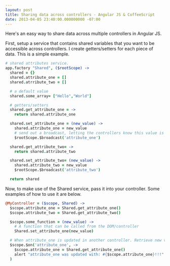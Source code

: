 ```yaml
---
layout: post
title: Sharing data across controllers - Angular JS & CoffeeScript
date: 2013-04-05 23:40:00.000000000 -07:00
---
```

Here's an easy way to share data across multiple controllers in Angular JS.

First, setup a service that contains shared variables that you want to be accessible across controllers. I create getters/setters for each piece of data. This is a simple example.

```coffeescript
# shared attributes service.
app.factory "Shared", ($rootScope) ->
  shared = {}
  shared.attribute_one = []
  shared.atrribute_two = []

  # a default value
  shared.some_array= ["Hello","World"]

  # getters/setters
  shared.get_attribute_one = ->
    return shared.attribute_one

  shared.set_attribute_one = (new_value) ->
    shared.attribute_one = new_value
    # send out a broadcast, letting the controllers know this value is updated
    $rootScope.$broadcast('attribute_one')

  shared.get_attribute_two= ->
    return shared.attribute_two

  shared.set_attribute_two= (new_value) ->
    shared.attribute_two = new_value
    $rootScope.$broadcast('attribute_two')

  return shared
```

Now, to make use of the Shared service, pass it into your controller. Some examples of how to use it are below.

```coffeescript
@MyController = ($scope, Shared) ->
  $scope.attribute_one = Shared.get_attribute_one()
  $scope.attribute_two = Shared.get_attribute_two()

  $scope.some_function = (new_value) ->
    # A function that can be called from the DOM/controller
    Shared.set_attribute_one(new_value)

  # When attribute_one is updated in another controller. Retrieve new value
  $scope.$on('attribute_one', ->
    $scope.attribute_one = Shared.get_attribute_one()
    alert "attribute_one was updated with: #{$scope.attribute_one}!!!"
  )
```
